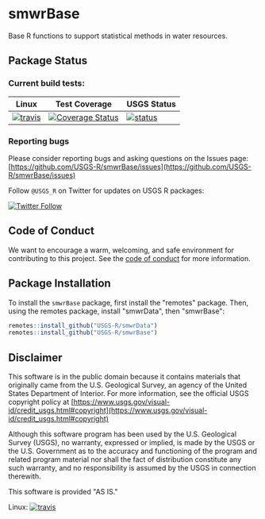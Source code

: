 smwrBase
==========

Base R functions to support statistical methods in water resources.


## Package Status

### Current build tests:

|Linux|Test Coverage| USGS Status |
|----------|------------|------------|
| [![travis](https://travis-ci.org/USGS-R/smwrBase.svg?branch=master)](https://travis-ci.org/USGS-R/smwrBase)|[![Coverage Status](https://coveralls.io/repos/github/USGS-R/smwrBase/badge.svg?branch=master)](https://coveralls.io/github/USGS-R/smwrBase?branch=master)|[![status](https://img.shields.io/badge/USGS-Research-blue.svg)](https://owi.usgs.gov/R/packages.html#research)|

### Reporting bugs

Please consider reporting bugs and asking questions on the Issues page:
[https://github.com/USGS-R/smwrBase/issues](https://github.com/USGS-R/smwrBase/issues)

Follow `@USGS_R` on Twitter for updates on USGS R packages:

[![Twitter Follow](https://img.shields.io/twitter/follow/USGS_R.svg?style=social&label=Follow%20USGS_R)](https://twitter.com/USGS_R)

## Code of Conduct

We want to encourage a warm, welcoming, and safe environment for contributing to this project. See the [code of conduct](https://github.com/USGS-R/smwrBase/blob/master/CONDUCT.md) for more information.

## Package Installation
To install the `smwrBase` package, first install the "remotes" package. Then, using the remotes package, install "smwrData", then "smwrBase":


```r
remotes::install_github("USGS-R/smwrData")
remotes::install_github("USGS-R/smwrBase")
```

## Disclaimer

This software is in the public domain because it contains materials that originally came from the U.S. Geological Survey, an agency of the United States Department of Interior. For more information, see the official USGS copyright policy at [https://www.usgs.gov/visual-id/credit_usgs.html#copyright](https://www.usgs.gov/visual-id/credit_usgs.html#copyright)

Although this software program has been used by the U.S. Geological Survey (USGS), no warranty, expressed or implied, is made by the USGS or the U.S. Government as to the accuracy and functioning of the program and related program material nor shall the fact of distribution constitute any such warranty, and no responsibility is assumed by the USGS in connection therewith.

This software is provided "AS IS."


Linux: [![travis](https://travis-ci.org/USGS-R/smwrBase.svg?branch=master)](https://travis-ci.org/USGS-R/smwrBase)

